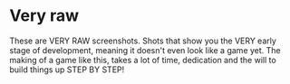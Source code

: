 # Very raw

These are VERY RAW screenshots. Shots that show you the VERY early stage of development, meaning it doesn't even look like a game yet.
The making of a game like this, takes a lot of time, dedication and the will to build things up STEP BY STEP!
